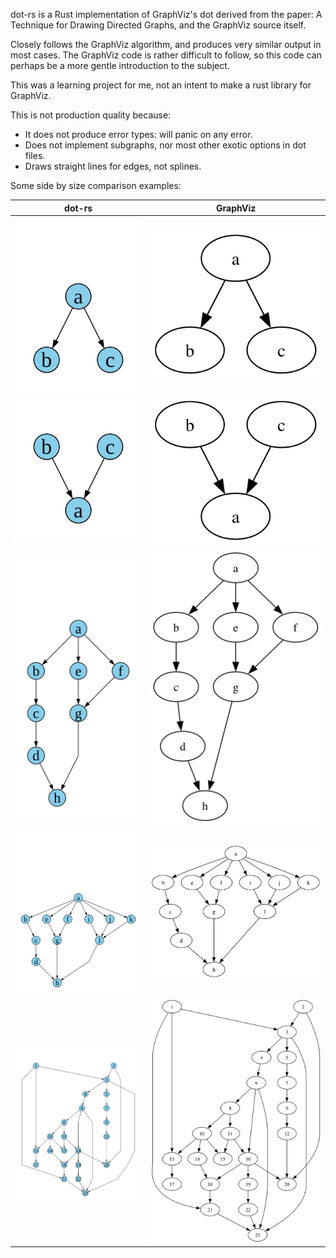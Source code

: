 dot-rs is a Rust implementation of GraphViz's dot derived from the paper: A Technique for Drawing Directed Graphs,
and the GraphViz source itself.

Closely follows the GraphViz algorithm, and produces very similar output in most cases.  The GraphViz code is
rather difficult to follow, so this code can perhaps be a more gentle introduction to the subject.

This was a learning project for me, not an intent to make a rust library for GraphViz.

This is not production quality because:
* It does not produce error types: will panic on any error.
* Does not implement subgraphs, nor most other exotic options
  in dot files.
* Draws straight lines for edges, not splines.
  
Some side by size comparison examples:

dot-rs | GraphViz
--- | --- |
<img src="dot_examples/basic/generated/dot-rs/a_to_b_and_c.svg"> | <img src="dot_examples/basic/generated/GraphViz/a_to_b_and_c.svg">
<img src="dot_examples/basic/generated/dot-rs/b_and_c_to_a.svg"> | <img src="dot_examples/basic/generated/GraphViz/b_and_c_to_a.svg">
<img src="dot_examples/tse_paper/generated/dot-rs/example_2_3.svg"> | <img src="dot_examples/tse_paper/generated/GraphViz/example_2_3.svg">
<img src="dot_examples/tse_paper/generated/dot-rs/example_2_3_extended.svg"> | <img src="dot_examples/tse_paper/generated/GraphViz/example_2_3_extended.svg">
<img src="dot_examples/layout/generated/dot-rs/large_example.svg"> | <img src="dot_examples/layout/generated/GraphViz/large_example.svg">